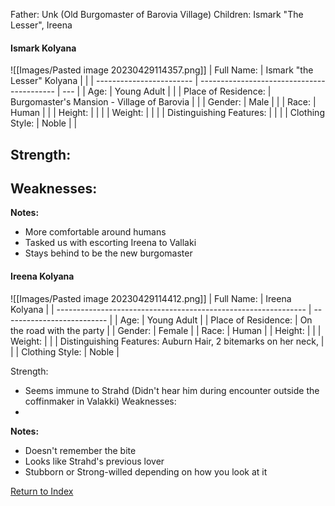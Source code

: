 Father: Unk (Old Burgomaster of Barovia Village)
Children: Ismark "The Lesser", Ireena

#### Ismark Kolyana
![[Images/Pasted image 20230429114357.png]]
| Full Name:               | Ismark "the Lesser" Kolyana                |     |
| ------------------------ | ------------------------------------------ | --- |
| Age:                     | Young Adult                                |     |
| Place of Residence:      | Burgomaster's Mansion - Village of Barovia |     |
| Gender:                  | Male                                       |     |
| Race:                    | Human                                      |     |
| Height:                  |                                            |     |
| Weight:                  |                                            |     |
| Distinguishing Features: |                                            |     |
| Clothing Style:          | Noble                                      |     |

Strength:
 - 
Weaknesses:
 - 
**Notes:**
- More comfortable around humans
- Tasked us with escorting Ireena to Vallaki
- Stays behind to be the new burgomaster

#### Ireena Kolyana
![[Images/Pasted image 20230429114412.png]]
| Full Name:                                                     | Ireena Kolyana             |
| -------------------------------------------------------------- | -------------------------- |
| Age:                                                           | Young Adult                |
| Place of Residence:                                            | On the road with the party |
| Gender:                                                        | Female                     |
| Race:                                                          | Human                      |
| Height:                                                        |                            |
| Weight:                                                        |                            |
| Distinguishing Features: Auburn Hair, 2 bitemarks on her neck, |                            |
| Clothing Style:                                                | Noble                      |

Strength:
 - Seems immune to Strahd (Didn't hear him during encounter outside the coffinmaker in Valakki)
Weaknesses:
 - 
**Notes:**
- Doesn't remember the bite
- Looks like Strahd's previous lover
- Stubborn or Strong-willed depending on how you look at it

[Return to Index](_index)